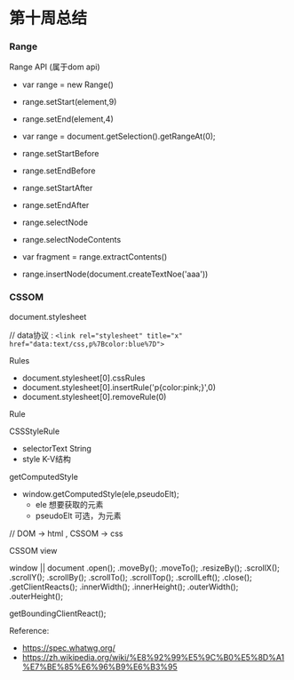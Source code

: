 # 第十周总结

### Range

Range API (属于dom api)
* var range = new Range()
* range.setStart(element,9)
* range.setEnd(element,4)
* var range = document.getSelection().getRangeAt(0);

* range.setStartBefore
* range.setEndBefore
* range.setStartAfter
* range.setEndAfter
* range.selectNode
* range.selectNodeContents

* var fragment = range.extractContents()
* range.insertNode(document.createTextNoe('aaa'))


### CSSOM

document.stylesheet

// data协议 : `<link rel="stylesheet" title="x" href="data:text/css,p%7Bcolor:blue%7D">`


Rules
* document.stylesheet[0].cssRules
* document.stylesheet[0].insertRule('p{color:pink;}',0)
* document.stylesheet[0].removeRule(0)

Rule

CSSStyleRule
  * selectorText String
  * style K-V结构

getComputedStyle
* window.getComputedStyle(ele,pseudoElt); 
  * ele 想要获取的元素
  * pseudoElt 可选，为元素


// DOM -> html , CSSOM -> css


CSSOM view

window || document
.open();
.moveBy();
.moveTo();
.resizeBy();
.scrollX();
.scrollY();
.scrollBy();
.scrollTo();
.scrollTop(); 
.scrollLeft();
.close();
.getClientReacts();
.innerWidth();
.innerHeight();
.outerWidth();
.outerHeight();

getBoundingClientReact();



Reference:
* https://spec.whatwg.org/
* https://zh.wikipedia.org/wiki/%E8%92%99%E5%9C%B0%E5%8D%A1%E7%BE%85%E6%96%B9%E6%B3%95